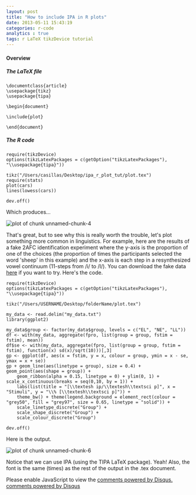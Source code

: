 ```yaml
---
layout: post
title: "How to include IPA in R plots"
date: 2013-05-11 15:43:19
categories: r-code
analytics : true
tags: r LaTeX tikzDevice tutorial
---
```



#### Overview



##### The LaTeX file
 
    \documentclass{article}
    \usepackage{tikz}
    \usepackage{tipa}
    
    \begin{document}
    
    \include{plot}
    
    \end{document}
 
 
 
##### The R code
 
 

    require(tikzDevice)
    options(tikzLatexPackages = c(getOption("tikzLatexPackages"), 
    "\\usepackage{tipa}"))

    tikz("/Users/casillas/Desktop/ipa_r_plot_tut/plot.tex")
    require(stats)
    plot(cars)
    lines(lowess(cars))
    
    dev.off()

  
  
Which produces...
  
  
  
![plot of chunk unnamed-chunk-4](/assets/images/figure/unnamed-chunk-2.png) 
  
  
  
That's great, but to see why this is really worth the trouble, let's plot something more common in linguistics. For example, here are the results of a fake 2AFC identification experiment where the y-axis is the proportion of one of the choices (the proportion of times the participants selected the word 'sheep' in this example) and the x-axis is each step in a resynthesized vowel continuum (11-steps from /i/ to /I/). You can download the fake data [here][fake-data] if you want to try. Here's the code.
  
  
    require(tikzDevice)
    options(tikzLatexPackages = c(getOption("tikzLatexPackages"), 
    "\\usepackage{tipa}"))
    
    tikz("/Users/USERNAME/Desktop/folderName/plot.tex")
    
    my_data <- read.delim("my_data.txt")
    library(ggplot2)
    
    my_data$group <- factor(my_data$group, levels = c("EL", "NE", "LL"))
    df <- with(my_data, aggregate(fpro, list(group = group, fstim = fstim), mean))
    df$se <- with(my_data, aggregate(fpro, list(group = group, fstim = fstim), function(x) sd(x)/sqrt(10)))[,3]
    gp <- ggplot(df, aes(x = fstim, y = x, colour = group, ymin = x - se, ymax = x + se))
    gp + geom_line(aes(linetype = group), size = 0.4) + geom_point(aes(shape = group)) + 
        geom_ribbon(alpha = 0.15, linetype = 0) + ylim(0, 1) + scale_x_continuous(breaks = seq(0,10, by = 1)) + 
        labs(list(title = "[\\textesh ip/\\textesh\\textsci p]", x = "Stimuli", y = "\\% [\\textesh\\textsci p]")) + 
        theme_bw() + theme(legend.background = element_rect(colour = "grey50", fill = "grey97", size = 0.65, linetype = "solid")) + 
        scale_linetype_discrete("Group") + 
        scale_shape_discrete("Group") + 
        scale_colour_discrete("Group")
    
    dev.off()

  
Here is the output.
  
  

![plot of chunk unnamed-chunk-6](/assets/images/figure/ident_plot.png)

  
Notice that we can use IPA (using the TIPA LaTeX package). Yeah! Also, the font is the same (times) as the rest of the output in the .tex document.
  

[fake-data]: /archive/ipa_rplot_tut/my_data.txt

<div id="disqus_thread"></div>
<script type="text/javascript">
    /* * * CONFIGURATION VARIABLES: EDIT BEFORE PASTING INTO YOUR WEBPAGE * * */
    var disqus_shortname = 'jvcasill'; // required: replace example with your forum shortname

    /* * * DON'T EDIT BELOW THIS LINE * * */
    (function() {
        var dsq = document.createElement('script'); dsq.type = 'text/javascript'; dsq.async = true;
        dsq.src = '//' + disqus_shortname + '.disqus.com/embed.js';
        (document.getElementsByTagName('head')[0] || document.getElementsByTagName('body')[0]).appendChild(dsq);
    })();
</script>
<noscript>Please enable JavaScript to view the <a href="http://disqus.com/?ref_noscript">comments powered by Disqus.</a></noscript>
<a href="http://disqus.com" class="dsq-brlink">comments powered by <span class="logo-disqus">Disqus</span></a>